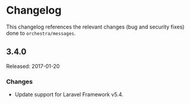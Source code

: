 # Changelog

This changelog references the relevant changes (bug and security fixes) done to `orchestra/messages`.

## 3.4.0 

Released: 2017-01-20

### Changes

* Update support for Laravel Framework v5.4.
